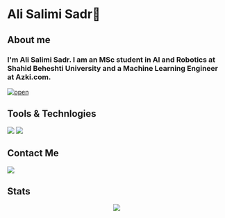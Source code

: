# Ali Salimi Sadr🧢

## About me

<h3>

I'm **Ali Salimi Sadr**.
I am an MSc student in AI and Robotics at Shahid Beheshti University and a Machine Learning Engineer at Azki.com.
</h3>

[![open](https://img.shields.io/badge/-alisadr.me-green?style=for-the-badge&logo=website)](https://alisadr.me)

## Tools & Technlogies
[![](https://img.shields.io/badge/Python-14354C?style=for-the-badge&logo=python&logoColor=white)](https://www.python.org/)
[![](https://img.shields.io/badge/-c++-black?logo=c%2B%2B&style=social)](https://cplusplus.com/)


<!-- [![Top Langs](https://github-readme-stats.vercel.app/api/top-langs/?username=amirhallaji&layout=compact)](https://github.com/anuraghazra/github-readme-stats) -->

## Contact Me

[![](https://img.shields.io/badge/asadr07@gmail.com-D14836?style=for-the-badge&logo=gmail&logoColor=white)](mailto:asadr07@gmail.com)


## Stats

<p align='center'>

  <img src="https://github-readme-stats.vercel.app/api?username=similas&theme=blue-green&show_icons=true" />

</p>
